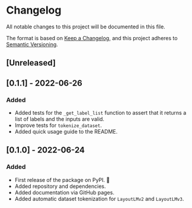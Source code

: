 # Changelog

All notable changes to this project will be documented in this file.

The format is based on [Keep a Changelog](https://keepachangelog.com/en/1.0.0/),
and this project adheres to [Semantic Versioning](https://semver.org/spec/v2.0.0.html).


## [Unreleased]

## [0.1.1] - 2022-06-26

### Added

* Added tests for the `_get_label_list` function to assert that it returns a list of labels and the inputs are valid.
* Improve tests for `tokenize_dataset`.
* Added quick usage guide to the README.

## [0.1.0] - 2022-06-24

### Added

* First release of the package on PyPI. 🎉
* Added repository and dependencies.
* Added documentation via GitHub pages.
* Added automatic dataset tokenization for `LayoutLMv2` and `LayoutLMv3`.
